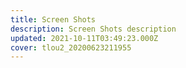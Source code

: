 ```yaml
---
title: Screen Shots
description: Screen Shots description
updated: 2021-10-11T03:49:23.000Z
cover: tlou2_20200623211955
---
```

